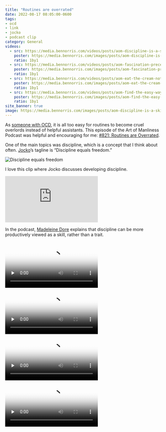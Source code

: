 ```yaml
---
title: "Routines are overrated"
date: 2022-08-17 08:05:00-0600
tags:
- ocd
- link
- jocko
- podcast clip
category: General
videos:
  - src: https://media.bennorris.com/videos/posts/aom-discipline-is-a-skill.mov
    poster: https://media.bennorris.com/images/posts/aom-discipline-is-a-skill.jpg
    ratio: 1by1
  - src: https://media.bennorris.com/videos/posts/aom-fascination-precedes-interest.mov
    poster: https://media.bennorris.com/images/posts/aom-fascination-precedes-interest.jpg
    ratio: 1by1
  - src: https://media.bennorris.com/videos/posts/aom-eat-the-cream-not-the-frog.mov
    poster: https://media.bennorris.com/images/posts/aom-eat-the-cream-not-the-frog.jpg
    ratio: 1by1
  - src: https://media.bennorris.com/videos/posts/aom-find-the-easy-way-in.mov
    poster: https://media.bennorris.com/images/posts/aom-find-the-easy-way-in.jpg
    ratio: 1by1
site_banner: true
image: https://media.bennorris.com/images/posts/aom-discipline-is-a-skill.jpg
---
```


As [someone with OCD](https://bennorris.com/tags/ocd/), it is all too easy for routines to become cruel overlords instead of helpful assistants. This episode of the Art of Manliness Podcast was helpful and encouraging for me: [#821: Routines are Overrated](https://www.artofmanliness.com/character/behavior/podcast-821-routines-are-overrated/).

One of the main topics was discipline, which is a concept that I think about often. [Jocko](https://bennorris.com/tags/jocko/)’s tagline is “Discipline equals freedom.”

![Discipline equals freedom](https://media.bennorris.com/images/posts/discipline-equals-freedom-flag.jpg)

I love this clip where Jocko discusses developing discipline.

<div class="embed-responsive embed-responsive-16by9">
  <iframe class="embed-responsive-item" src="https://www.youtube-nocookie.com/embed/_tE8kE8IfiY" title="YouTube video player" frameborder="0" allow="accelerometer; autoplay; clipboard-write; encrypted-media; gyroscope; picture-in-picture" allowfullscreen></iframe>
</div>

In the podcast, [Madeleine Dore](https://www.madeleinedore.com) explains that discipline can be more productively viewed as a skill, rather than a trait.

<div class="embed-responsive embed-responsive-1by1">
    <video class="embed-responsive-item" controls="controls" playsinline="playsinline" src="https://media.bennorris.com/videos/posts/aom-discipline-is-a-skill.mov" poster="https://media.bennorris.com/images/posts/aom-discipline-is-a-skill.jpg" style="background-image:url(https://media.bennorris.com/images/posts/aom-discipline-is-a-skill.jpg);background-size:contain;background-repeat:no-repeat;" preload="none"></video>
</div>



<div class="embed-responsive embed-responsive-1by1">
    <video class="embed-responsive-item" controls="controls" playsinline="playsinline" src="https://media.bennorris.com/videos/posts/aom-fascination-precedes-interest.mov" poster="https://media.bennorris.com/images/posts/aom-fascination-precedes-interest.jpg" style="background-image:url(https://media.bennorris.com/images/posts/aom-fascination-precedes-interest.jpg);background-size:contain;background-repeat:no-repeat;" preload="none"></video>
</div>



<div class="embed-responsive embed-responsive-1by1">
    <video class="embed-responsive-item" controls="controls" playsinline="playsinline" src="https://media.bennorris.com/videos/posts/aom-eat-the-cream-not-the-frog.mov" poster="https://media.bennorris.com/images/posts/aom-eat-the-cream-not-the-frog.jpg" style="background-image:url(https://media.bennorris.com/images/posts/aom-eat-the-cream-not-the-frog.jpg);background-size:contain;background-repeat:no-repeat;" preload="none"></video>
</div>



<div class="embed-responsive embed-responsive-1by1">
    <video class="embed-responsive-item" controls="controls" playsinline="playsinline" src="https://media.bennorris.com/videos/posts/aom-find-the-easy-way-in.mov" poster="https://media.bennorris.com/images/posts/aom-find-the-easy-way-in.jpg" style="background-image:url(https://media.bennorris.com/images/posts/aom-find-the-easy-way-in.jpg);background-size:contain;background-repeat:no-repeat;" preload="none"></video>
</div>
